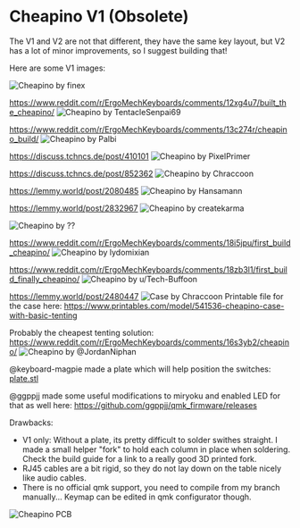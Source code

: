 Cheapino V1 (Obsolete)
========

The V1 and V2 are not that different, they have the same key layout, but V2 has a lot of minor improvements, so I suggest building that!

Here are some V1 images:

![Cheapino by finex](gallery/v1/otherbuild8.jpeg)

https://www.reddit.com/r/ErgoMechKeyboards/comments/12xg4u7/built_the_cheapino/
![Cheapino by TentacleSenpai69](gallery/v1/otherbuild.jpeg)

https://www.reddit.com/r/ErgoMechKeyboards/comments/13c274r/cheapino_build/
![Cheapino by Palbi](gallery/v1/otherbuild2.jpeg)

https://discuss.tchncs.de/post/410101
![Cheapino by PixelPrimer](gallery/v1/otherbuild3.jpeg)

https://discuss.tchncs.de/post/852362
![Cheapino by Chraccoon](gallery/v1/otherbuild4.jpeg)

https://lemmy.world/post/2080485
![Cheapino by Hansamann](gallery/v1/otherbuild5.jpeg)

https://lemmy.world/post/2832967
![Cheapino by createkarma](gallery/v1/otherbuild6.jpeg)

![Cheapino by ??](gallery/v1/otherbuild7.jpeg)

https://www.reddit.com/r/ErgoMechKeyboards/comments/18i5jpu/first_build_cheapino/
![Cheapino by lydomixian](gallery/v1/otherbuild9.jpeg)

https://www.reddit.com/r/ErgoMechKeyboards/comments/18zb3l1/first_build_finally_cheapino/
![Cheapino by u/Tech-Buffoon](gallery/v1/otherbuild10.jpeg)


https://lemmy.world/post/2480447
![Case by Chraccoon](gallery/v1/case.jpeg)
Printable file  for the case here: https://www.printables.com/model/541536-cheapino-case-with-basic-tenting

Probably the cheapest tenting solution: https://www.reddit.com/r/ErgoMechKeyboards/comments/16s3yb2/cheapino/
![Cheapino by @JordanNiphan](gallery/v1/otherbuild11.jpeg)

@keyboard-magpie made a plate which will help position the switches: [plate.stl](../plates/v1_plate.stl)

@ggppjj made some useful modifications to miryoku and enabled LED for that as well here: https://github.com/ggppjj/qmk_firmware/releases

Drawbacks:

* V1 only: Without a plate, its pretty difficult to solder swithes straight. I made a small helper "fork" to hold each column in place when soldering. Check the build guide for a link to a really good 3D printed fork.
* RJ45 cables are a bit rigid, so they do not lay down on the table nicely like audio cables.
* There is no official qmk support, you need to compile from my branch manually... Keymap can be edited in qmk configurator though.


![Cheapino PCB](gallery/v1/cheapino_pcb.jpg "Cheapino PCB")

